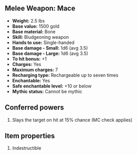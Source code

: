 ## Melee Weapon: Mace

- **Weight:** 2.5 lbs
- **Base value:** 1500 gold
- **Base material:** Bone
- **Skill:** Bludgeoning weapon
- **Hands to use:** Single-handed
- **Base damage - Small:** 1d6 (avg 3.5)
- **Base damage - Large:** 1d6 (avg 3.5)
- **To hit bonus:** +1
- **Charges:** Yes
- **Maximum charges:** 7
- **Recharging type:** Rechargeable up to seven times
- **Enchantable:** Yes
- **Safe enchantable level:** +10 or below
- **Mythic status:** Cannot be mythic

## Conferred powers

1. Slays the target on hit at 15% chance (MC check applies)

## Item properties

1. Indestructible
